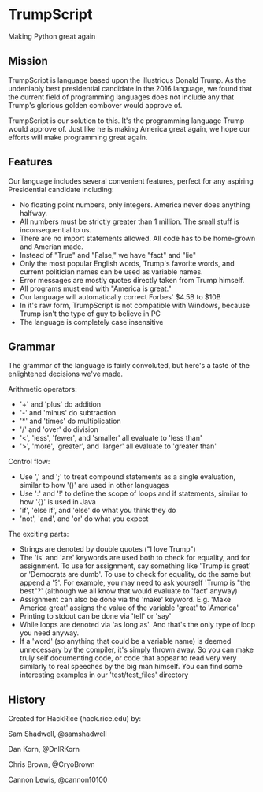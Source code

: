 # TrumpScript
Making Python great again

## Mission
TrumpScript is language based upon the illustrious Donald Trump. As the undeniably best presidential candidate in the 2016 language, we found that the current field of programming languages does not include any that Trump's glorious golden combover would approve of.

TrumpScript is our solution to this. It's the programming language Trump would approve of. Just like he is making America great again, we hope our efforts will make programming great again.

## Features
Our language includes several convenient features, perfect for any aspiring Presidential candidate including:
* No floating point numbers, only integers. America never does anything halfway.
* All numbers must be strictly greater than 1 million. The small stuff is inconsequential to us.
* There are no import statements allowed. All code has to be home-grown and Amerian made.
* Instead of "True" and "False," we have "fact" and "lie"
* Only the most popular English words, Trump's favorite words, and current politician names can be used as variable names.
* Error messages are mostly quotes directly taken from Trump himself.
* All programs must end with "America is great."
* Our language will automatically correct Forbes' $4.5B to $10B
* In it's raw form, TrumpScript is not compatible with Windows, because Trump isn't the type of guy to believe in PC
* The language is completely case insensitive

## Grammar
The grammar of the language is fairly convoluted, but here's a taste of the enlightened decisions we've made.

Arithmetic operators:
* '+' and 'plus' do addition
* '-' and 'minus' do subtraction
* '*' and 'times' do multiplication
* '/' and 'over' do division
* '<', 'less', 'fewer', and 'smaller' all evaluate to 'less than'
* '>', 'more', 'greater', and 'larger' all evaluate to 'greater than'

Control flow:
* Use ',' and ';' to treat compound statements as a single evaluation, similar to how '()' are used in other languages
* Use ':' and '!' to define the scope of loops and if statements, similar to how '{}' is used in Java
* 'if', 'else if', and 'else' do what you think they do
* 'not', 'and', and 'or' do what you expect

The exciting parts:
* Strings are denoted by double quotes ("I love Trump")
* The 'is' and 'are' keywords are used both to check for equality, and for assignment. To use for assignment, say something like 'Trump is great' or 'Democrats are dumb'. To use to check for equality, do the same but append a '?'. For example, you may need to ask yourself 'Trump is "the best"?' (although we all know that would evaluate to 'fact' anyway)
* Assignment can also be done via the 'make' keyword. E.g. 'Make America great' assigns the value of the variable 'great' to 'America'
* Printing to stdout can be done via 'tell' or 'say'
* While loops are denoted via 'as long as'. And that's the only type of loop you need anyway.
* If a 'word' (so anything that could be a variable name) is deemed unnecessary by the compiler, it's simply thrown away. So you can make truly self documenting code, or code that appear to read very very similarly to real speeches by the big man himself. You can find some interesting examples in our 'test/test_files' directory

## History
Created for HackRice (hack.rice.edu) by:

Sam Shadwell, @samshadwell

Dan Korn, @DnlRKorn

Chris Brown, @CryoBrown

Cannon Lewis, @cannon10100

